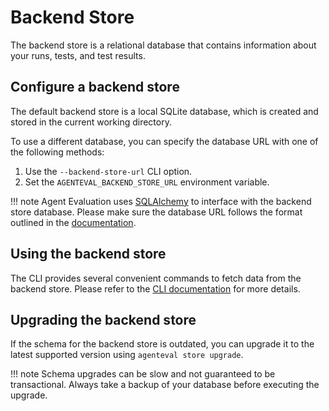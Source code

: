 # Backend Store

The backend store is a relational database that contains information about your runs, tests, and test results.

## Configure a backend store

The default backend store is a local SQLite database, which is created and stored in the current working directory.

To use a different database, you can specify the database URL with one of the following methods:

1. Use the `--backend-store-url` CLI option.
2. Set the `AGENTEVAL_BACKEND_STORE_URL` environment variable.

!!! note
    Agent Evaluation uses [SQLAlchemy](https://www.sqlalchemy.org/) to interface with the backend store database. Please make sure the database URL follows the format outlined in the [documentation](https://docs.sqlalchemy.org/en/20/core/engines.html#database-urls).


## Using the backend store

The CLI provides several convenient commands to fetch data from the backend store. Please refer to the [CLI documentation](cli.md#agenteval-store) for more details.

## Upgrading the backend store

If the schema for the backend store is outdated, you can upgrade it to the latest supported version using `agenteval store upgrade`.

!!! note
    Schema upgrades can be slow and not guaranteed to be transactional. Always take a backup of your database before executing the upgrade.
